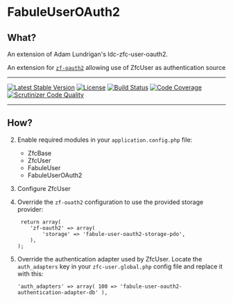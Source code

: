 # FabuleUserOAuth2

## What?

An extension of Adam Lundrigan's ldc-zfc-user-oauth2.
 
An extension for [`zf-oauth2`](https://github.com/zfcampus/zf-oauth2) allowing use of ZfcUser as authentication source

----

[![Latest Stable Version](https://poser.pugx.org/adamlundrigan/ldc-zfc-user-oauth2/v/stable.svg)](https://packagist.org/packages/adamlundrigan/ldc-zfc-user-oauth2) [![License](https://poser.pugx.org/adamlundrigan/ldc-zfc-user-oauth2/license.svg)](https://packagist.org/packages/adamlundrigan/ldc-zfc-user-oauth2) [![Build Status](https://travis-ci.org/adamlundrigan/LdcZfcUserOAuth2.svg?branch=master)](https://travis-ci.org/adamlundrigan/LdcZfcUserOAuth2) [![Code Coverage](https://scrutinizer-ci.com/g/adamlundrigan/LdcZfcUserOAuth2/badges/coverage.png?b=master)](https://scrutinizer-ci.com/g/adamlundrigan/LdcZfcUserOAuth2/?branch=master) [![Scrutinizer Code Quality](https://scrutinizer-ci.com/g/adamlundrigan/LdcZfcUserOAuth2/badges/quality-score.png?b=master)](https://scrutinizer-ci.com/g/adamlundrigan/LdcZfcUserOAuth2/?branch=master)

----

## How?


2. Enable required modules in your `application.config.php` file:

   - ZfcBase
   - ZfcUser
   - FabuleUser
   - FabuleUserOAuth2

3. Configure ZfcUser

4. Override the `zf-ouath2` configuration to use the provided storage provider:

   ```
    return array(
       'zf-oauth2' => array(
           'storage' => 'fabule-user-oauth2-storage-pdo', 
       ),
   );
   ```

5. Override the authentication adapter used by ZfcUser.  Locate the `auth_adapters` key in your `zfc-user.global.php` config file and replace it with this:

   ```
   'auth_adapters' => array( 100 => 'fabule-user-oauth2-authentication-adapter-db' ),
   ```